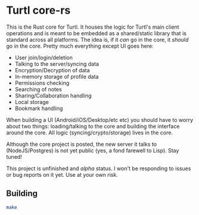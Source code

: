 # Turtl core-rs

This is the Rust core for Turtl. It houses the logic for Turtl's main client
operations and is meant to be embedded as a shared/static library that is
standard across all platforms. The idea is, if it *can* go in the core, it
*should* go in the core. Pretty much everything except UI goes here:

- User join/login/deletion
- Talking to the server/syncing data
- Encryption/Decryption of data
- In-memory storage of profile data
- Permissions checking
- Searching of notes
- Sharing/Collaboration handling
- Local storage
- Bookmark handling

When building a UI (Android/iOS/Desktop/etc etc) you should have to worry about
two things: loading/talking to the core and building the interface around the
core. All logic (syncing/crypto/storage) lives in the core.

Although the core project is posted, the new server it talks to (NodeJS/Postgres)
is not yet public (yes, a fond farewell to Lisp). Stay tuned!

This project is unfinished and *alpha* status. I won't be responding to issues
or bug reports on it yet. Use at your own risk.

## Building

```bash
make
```


